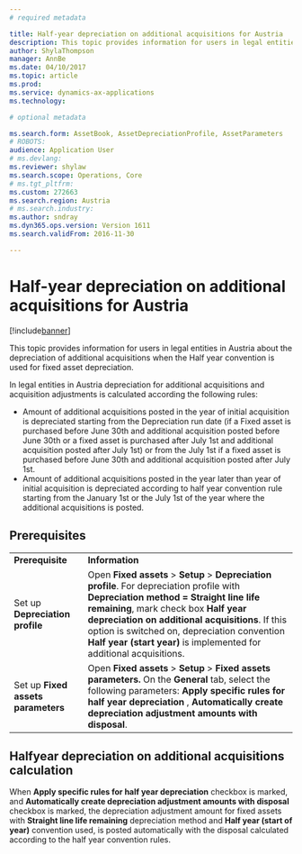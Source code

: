 ```yaml
---
# required metadata

title: Half-year depreciation on additional acquisitions for Austria
description: This topic provides information for users in legal entities in Austria about the depreciation of additional acquisitions when the Half year convention is used for fixed asset depreciation.
author: ShylaThompson
manager: AnnBe
ms.date: 04/10/2017
ms.topic: article
ms.prod: 
ms.service: dynamics-ax-applications
ms.technology: 

# optional metadata

ms.search.form: AssetBook, AssetDepreciationProfile, AssetParameters
# ROBOTS: 
audience: Application User
# ms.devlang: 
ms.reviewer: shylaw
ms.search.scope: Operations, Core
# ms.tgt_pltfrm: 
ms.custom: 272663
ms.search.region: Austria
# ms.search.industry: 
ms.author: sndray
ms.dyn365.ops.version: Version 1611
ms.search.validFrom: 2016-11-30

---
```


# Half-year depreciation on additional acquisitions for Austria

[!include[banner](../includes/banner.md)]


This topic provides information for users in legal entities in Austria about the depreciation of additional acquisitions when the Half year convention is used for fixed asset depreciation.

In legal entities in Austria depreciation for additional acquisitions and acquisition adjustments is calculated according the following rules:

-   Amount of additional acquisitions posted in the year of initial acquisition is depreciated starting from the Depreciation run date (if a Fixed asset is purchased before June 30th and additional acquisition posted before June 30th or a fixed asset is purchased after July 1st and additional acquisition posted after July 1st) or from the July 1st if a fixed asset is purchased before June 30th and additional acquisition posted after July 1st.
-   Amount of additional acquisitions posted in the year later than year of initial acquisition is depreciated according to half year convention rule starting from the January 1st or the July 1st of the year where the additional acquisitions is posted.

## Prerequisites
|                                       |                                                                                                                                                                                                                                                                                                                                                               |
|---------------------------------------|---------------------------------------------------------------------------------------------------------------------------------------------------------------------------------------------------------------------------------------------------------------------------------------------------------------------------------------------------------------|
| **Prerequisite**                      | **Information**                                                                                                                                                                                                                                                                                                                                              |
| Set up **Depreciation profile**       | Open **Fixed assets** &gt; **Setup** &gt; **Depreciation profile**. For depreciation profile with **Depreciation method = Straight line life remaining**, mark check box **Half year depreciation on additional acquisitions**. If this option is switched on, depreciation convention **Half year (start year)** is implemented for additional acquisitions. |
| Set up **Fixed assets parameters**    | Open **Fixed assets** &gt; **Setup** &gt; **Fixed assets parameters.** On the **General** tab, select the following parameters:  **Apply specific rules for half year depreciation** , **Automatically create depreciation adjustment amounts with disposal**.                                                                                  |

## Halfyear depreciation on additional acquisitions calculation
When **Apply specific rules for half year depreciation** checkbox is marked, and **Automatically create depreciation adjustment amounts with disposal** checkbox is marked, the depreciation adjustment amount for fixed assets with **Straight line life remaining** depreciation method and **Half year (start of year)** convention used, is posted automatically with the disposal calculated according to the half year convention rules.




